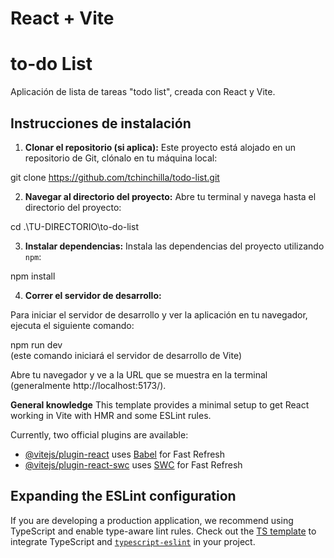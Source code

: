# React + Vite 

# to-do List

Aplicación de lista de tareas "todo list", creada con React y Vite.

## Instrucciones de instalación

1.  **Clonar el repositorio (si aplica):**
Este proyecto está alojado en un repositorio de Git, clónalo en tu máquina local:

git clone https://github.com/tchinchilla/todo-list.git

2.  **Navegar al directorio del proyecto:**
Abre tu terminal y navega hasta el directorio del proyecto:

cd .\TU-DIRECTORIO\to-do-list

3.  **Instalar dependencias:**
Instala las dependencias del proyecto utilizando `npm`:

npm install

4. **Correr el servidor de desarrollo:**

Para iniciar el servidor de desarrollo y ver la aplicación en tu navegador, ejecuta el siguiente comando:

npm run dev  
(este comando iniciará el servidor de desarrollo de Vite)

Abre tu navegador y ve a la URL que se muestra en la terminal (generalmente http://localhost:5173/).


**General knowledge**
This template provides a minimal setup to get React working in Vite with HMR and some ESLint rules.

Currently, two official plugins are available:

- [@vitejs/plugin-react](https://github.com/vitejs/vite-plugin-react/blob/main/packages/plugin-react/README.md) uses [Babel](https://babeljs.io/) for Fast Refresh
- [@vitejs/plugin-react-swc](https://github.com/vitejs/vite-plugin-react-swc) uses [SWC](https://swc.rs/) for Fast Refresh

## Expanding the ESLint configuration

If you are developing a production application, we recommend using TypeScript and enable type-aware lint rules. Check out the [TS template](https://github.com/vitejs/vite/tree/main/packages/create-vite/template-react-ts) to integrate TypeScript and [`typescript-eslint`](https://typescript-eslint.io) in your project.
